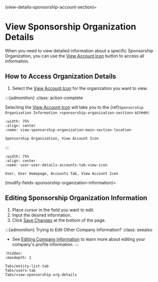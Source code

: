 
(view-details-sponsorship-account-section)=
# View Sponsorship Organization Details

When you need to view detailed information about a specific Sponsorship Organization, you can use the [View Account Icon](#view-more-icon) button to access all information.

## How to Access Organization Details

1. Select the [View Account Icon](#view-more-icon) for the organization you want to view.

:::{admonition}
:class: action-complete

Selecting the [View Account Icon](#view-more-icon) will take you to the {ref}`Sponsorship Organization Information <sponsorship-organization-section>` screen:


```{lazyfigure} ../../../../_static/solo_app/Universal/view-sponsorship-organization/view-sponsorship-organization-main-section-location.webp
:width: 75%
:align: center
:name: view-sponsorship-organization-main-section-location

Sponsorship Organization, View Account Icon
```

:::


```{lazyfigure} ../../../../_static/solo_app/User/User-Detail/account-details-sponsor/sponsor-organization-view-details-screen.webp
:width: 75%
:align: center
:name: user-user-details-accounts-tab-view-icon

User, User Homepage, Accounts Tab, View Account Icon
```

(modify-fields-sponsorship-organization-information)=
## Editing Sponsorship Organization Information

1. Place cursor in the field you want to edit.
1. Input the desired information.
1. Click [Save Changes](#save-changes) at the bottom of the page.

:::{admonition} Trying to Edit Other Company Information?
:class: seealso

- See [Editing Company Information](profile-section-homepage) to learn more about editing your company's profile information.
:::

```{toctree}
:hidden:
:maxdepth: 1

Tabs/entity-list-tab
Tabs/users-tab
Tabs/view-sponsorship-org-details
```